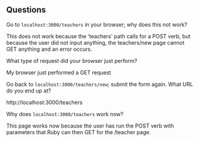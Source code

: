 ## Questions

Go to `localhost:3000/teachers` in your browser; why does this not work?

This does not work because the 'teachers' path calls for a POST verb, but because the user did not input anything, the teachers/new page cannot GET anything and an error occurs.

What type of request did your browser just perform?

My browser just performed a GET request

Go back to `localhost:3000/teachers/new`; submit the form again. What URL do you end up at?

http://localhost:3000/teachers

Why does `localhost:3000/teachers` work now?

This page works now because the user has run the POST verb with parameters that Ruby can then GET for the /teacher page.
